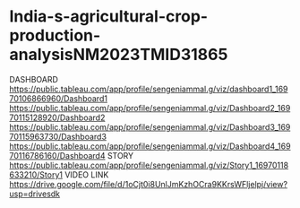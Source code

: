 # India-s-agricultural-crop-production-analysisNM2023TMID31865
DASHBOARD
https://public.tableau.com/app/profile/sengeniammal.g/viz/dashboard1_16970106866960/Dashboard1
https://public.tableau.com/app/profile/sengeniammal.g/viz/Dashboard2_16970115128920/Dashboard2
https://public.tableau.com/app/profile/sengeniammal.g/viz/Dashboard3_16970115963730/Dashboard3
https://public.tableau.com/app/profile/sengeniammal.g/viz/Dashboard4_16970116786160/Dashboard4
STORY
https://public.tableau.com/app/profile/sengeniammal.g/viz/Story1_16970118633210/Story1
VIDEO LINK
https://drive.google.com/file/d/1oCjt0i8UnlJmKzhOCra9KKrsWFljelpj/view?usp=drivesdk
